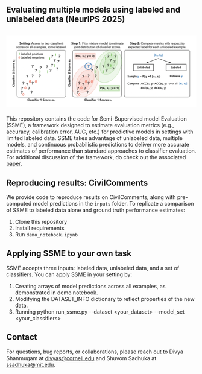 ## Evaluating multiple models using labeled and unlabeled data (NeurIPS 2025)

![SSME Diagram](./explainer.png)
---

This repository contains the code for Semi-Supervised model Evaluation (SSME), a framework designed to estimate evaluation metrics (e.g., accuracy, calibration error, AUC, etc.) for predictive models in settings with limited labeled data.
SSME takes advantage of unlabeled data, multiple models, and continuous probabilistic predictions to deliver more accurate estimates of performance
than standard approaches to classifier evaluation. For additional discussion of the framework, do check out the associated [paper](https://arxiv.org/abs/2501.11866).

## Reproducing results: CivilComments

We provide code to reproduce results on CivilComments, along with pre-computed model predictions in the `inputs` folder. To replicate a comparison of SSME to labeled data alone and ground truth performance estimates: 

1. Clone this repository
2. Install requirements 
3. Run `demo_notebook.ipynb`

## Applying SSME to your own task 

SSME accepts three inputs: labeled data, unlabeled data, and a set of classifiers. You can apply SSME in your setting by:

1. Creating arrays of model predictions across all examples, as demonstrated in demo notebook.
2. Modifying the DATASET_INFO dictionary to reflect properties of the new data.
3. Running python run_ssme.py --dataset <your_dataset> --model_set <your_classifiers> 

## Contact

For questions, bug reports, or collaborations, please reach out to Divya Shanmugam at [divyas@cornell.edu](mailto:divyas@cornell.edu) and Shuvom Sadhuka at [ssadhuka@mit.edu](mailto:ssadhuka@mit.edu).
